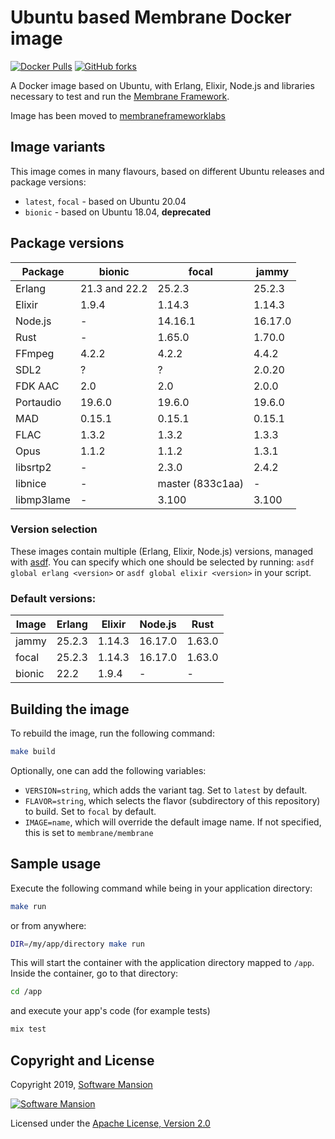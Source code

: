 # Ubuntu based Membrane Docker image

[![Docker Pulls](https://img.shields.io/docker/pulls/membraneframeworklabs/docker_membrane)][membraneframeworklabs]
[![GitHub forks](https://img.shields.io/github/forks/membraneframework/docker-membrane?style=social)][github]

A Docker image based on Ubuntu, with Erlang, Elixir, Node.js and libraries necessary to test and run the [Membrane Framework].

Image has been moved to [membraneframeworklabs]

## Image variants

This image comes in many flavours, based on different Ubuntu releases and package versions:

- `latest`, `focal` - based on Ubuntu 20.04
- `bionic` - based on Ubuntu 18.04, **deprecated**

## Package versions

| Package   | bionic        | focal            | jammy            |
| --------- | ------------- | -----------------|------------------|
| Erlang    | 21.3 and 22.2 | 25.2.3           | 25.2.3           |
| Elixir    | 1.9.4         | 1.14.3           | 1.14.3           |
| Node.js   | -             | 14.16.1          | 16.17.0          |
| Rust      | -             | 1.65.0           | 1.70.0           |
| FFmpeg    | 4.2.2         | 4.2.2            | 4.4.2            |
| SDL2      | ?             | ?                | 2.0.20           |
| FDK AAC   | 2.0           | 2.0              | 2.0.0            |
| Portaudio | 19.6.0        | 19.6.0           | 19.6.0           |
| MAD       | 0.15.1        | 0.15.1           | 0.15.1           |
| FLAC      | 1.3.2         | 1.3.2            | 1.3.3            |
| Opus      | 1.1.2         | 1.1.2            | 1.3.1            |
| libsrtp2  | -             | 2.3.0  	       | 2.4.2            |
| libnice   | -             | master (833c1aa) | -                |
| libmp3lame| -             | 3.100            | 3.100            |


### Version selection

These images contain multiple (Erlang, Elixir, Node.js) versions, managed with [asdf]. You can specify which one should be selected by running: `asdf global erlang <version>` or `asdf global elixir <version>` in your script.

### Default versions:

| Image  | Erlang | Elixir | Node.js |  Rust  |
| ------ | -------| ------ | ------- | ------ |
| jammy  | 25.2.3 | 1.14.3 | 16.17.0 | 1.63.0 |
| focal  | 25.2.3 | 1.14.3 | 16.17.0 | 1.63.0 |
| bionic | 22.2   | 1.9.4  |    -    |    -   |

## Building the image

To rebuild the image, run the following command:

```sh
make build
```

Optionally, one can add the following variables:
* `VERSION=string`, which adds the variant tag. Set to `latest` by default.
* `FLAVOR=string`, which selects the flavor (subdirectory of this repository) to build. Set to `focal` by default.
* `IMAGE=name`, which will override the default image name. If not specified, this is set to `membrane/membrane`

## Sample usage

Execute the following command while being in your application directory:

```sh
make run
```

or from anywhere:

```sh
DIR=/my/app/directory make run
```

This will start the container with the application directory mapped to `/app`. Inside the container, go to that directory:

```sh
cd /app
```

and execute your app's code (for example tests)
```sh
mix test
```

## Copyright and License

Copyright 2019, [Software Mansion]

[![Software Mansion](https://logo.swmansion.com/logo?color=white&variant=desktop&width=200&tag=membrane-github)][Software Mansion]

Licensed under the [Apache License, Version 2.0](LICENSE)

[Software Mansion]: https://swmansion.com/?utm_source=git&utm_medium=readme&utm_campaign=docker-membrane
[Membrane Framework]: https://membraneframework.org
[asdf]: https://asdf-vm.com/
[github]: https://github.com/membraneframework/docker-membrane
[membraneframeworklabs]: https://hub.docker.com/r/membraneframeworklabs/docker_membrane
